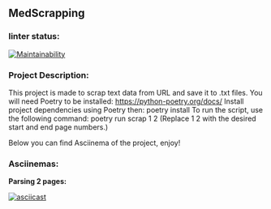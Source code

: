 ## MedScrapping


### linter status:

[![Maintainability](https://api.codeclimate.com/v1/badges/b1263e572cc8c9d04aec/maintainability)](https://codeclimate.com/github/NikitaVoitko/MedScrapping/maintainability)

### Project Description:

This project is made to scrap text data from URL and save it to .txt files. 
You will need Poetry to be installed: https://python-poetry.org/docs/
Install project dependencies using Poetry then: poetry install
To run the script, use the following command: poetry run scrap 1 2 (Replace 1 2 with the desired start and end page numbers.)

Below you can find Asciinema of the project, enjoy!

### Asciinemas:

**Parsing 2 pages:**

[![asciicast](https://asciinema.org/a/fByNxArd9E1Gf7ZZKAwAFBqsY.svg)](https://asciinema.org/a/fByNxArd9E1Gf7ZZKAwAFBqsY)
